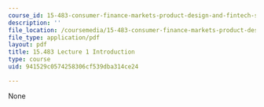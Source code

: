 ```yaml
---
course_id: 15-483-consumer-finance-markets-product-design-and-fintech-spring-2018
description: ''
file_location: /coursemedia/15-483-consumer-finance-markets-product-design-and-fintech-spring-2018/941529c0574258306cf539dba314ce24_MIT15_483S18_L01.pdf
file_type: application/pdf
layout: pdf
title: 15.483 Lecture 1 Introduction
type: course
uid: 941529c0574258306cf539dba314ce24

---
```

None